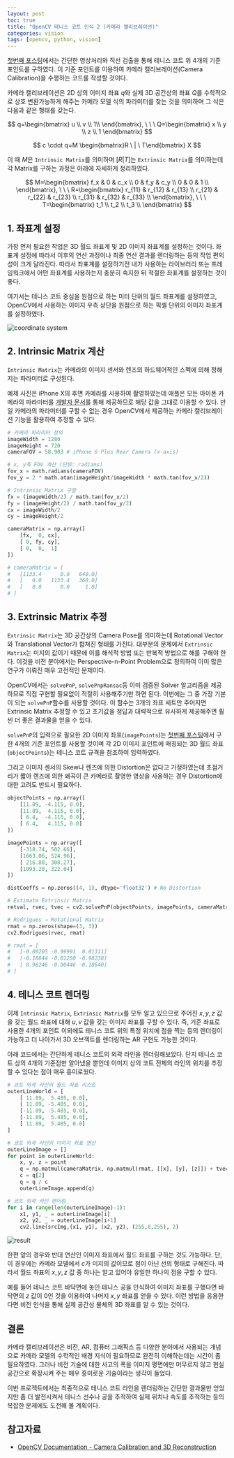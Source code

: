 ```yaml
---
layout: post
toc: true
title: "OpenCV 테니스 코트 인식 2 (카메라 캘리브레이션)"
categories: vision
tags: [opencv, python, vision]
---
```


[첫번째 포스팅](https://hyun-je.github.io/vision/2019/02/07/tennis_court_line_detection_1.html)에서는 간단한 영상처리와 직선 검출을 통해 테니스 코트 위 4개의 기준 포인트를 구하였다. 이 기준 포인트를 이용하여 카메라 캘리브레이션(Camera Calibration)을 수행하는 코드를 작성할 것이다.

카메라 캘리브레이션은 2D 상의 이미지 좌표 $q$와 실제 3D 공간상의 좌표 $Q$를 수학적으로 상호 변환가능하게 해주는 카메라 모델 식의 파라미터를 찾는 것을 의미하며 그 식은 다음과 같은 형태를 갖는다.

$$
q=\begin{bmatrix}
u \\ v \\ 1\\
\end{bmatrix}, \ \ \ 
Q=\begin{bmatrix}
x \\ y \\ z \\ 1
\end{bmatrix}
$$

$$
c \cdot q=M \begin{bmatrix}R \ | \ T\end{bmatrix} X
$$

이 때 $M$은 `Intrinsic Matrix`를 의미하며 $[R|T]$는 `Extrinsic Matrix`를 의미하는데 각 Matrix를 구하는 과정은 아래에 자세하게 정리하였다.

$$
M=\begin{bmatrix}
f_x & 0 & c_x \\
0 & f_y & c_y \\
0 & 0 & 1 \\
\end{bmatrix}, \ \ \ 
R=\begin{bmatrix}
r_{11} & r_{12} & r_{13} \\
r_{21} & r_{22} & r_{23} \\
r_{31} & r_{32} & r_{33} \\
\end{bmatrix}, \ \ \ 
T=\begin{bmatrix}
t_1 \\
t_2 \\
t_3 \\
\end{bmatrix}
$$


## 1. 좌표계 설정
가장 먼저 필요한 작업은 3D 월드 좌표계 및 2D 이미지 좌표계를 설정하는 것이다. 좌표계 설정에 따라서 이후의 연산 과정이나 최종 연산 결과를 렌더링하는 등의 작업 편의성이 크게 달라진다. 따라서 좌표계를 설정하기전 내가 사용하는 라이브러리 또는 프레임워크에서 어떤 좌표계를 사용하는지 충분히 숙지한 뒤 적절한 좌표계를 설정하는 것이 좋다.

여기서는 테니스 코트 중심을 원점으로 하는 미터 단위의 월드 좌표계를 설정하였고, OpenCV에서 사용하는 이미지 우측 상단을 원점으로 하는 픽셀 단위의 이미지 좌표계를 설정하였다.

![coordinate system](https://user-images.githubusercontent.com/7419790/95461047-b7f34680-09b0-11eb-8f1d-f41fe36ec093.jpg)


## 2. Intrinsic Matrix 계산
`Intrinsic Matrix`는 카메라의 이미지 센서와 렌즈의 하드웨어적인 스펙에 의해 정해지는 파라미터로 구성된다.

예제 사진은 iPhone X의 후면 카메라를 사용하여 촬영하였는데 애플은 모든 아이폰 카메라의 파라미터를 [개발자 문서](https://developer.apple.com/library/archive/documentation/DeviceInformation/Reference/iOSDeviceCompatibility/Cameras/Cameras.html)를 통해 제공하므로 해당 값을 그대로 이용할 수 있다. 만일 카메라의 파라미터를 구할 수 없는 경우 OpenCV에서 제공하는 카메라 캘리브레이션 기능을 활용하여 추정할 수 있다.

``` python
# 카메라 파라미터 정의
imageWidth = 1280
imageHeight = 720
cameraFOV = 58.903 # iPhone 6 Plus Rear Camera (x-axis)

# x, y축 FOV 계산 (단위: radians)
fov_x = math.radians(cameraFOV)
fov_y = 2 * math.atan(imageHeight/imageWidth * math.tan(fov_x/2))

# Intrinsic Matrix 구함
fx = (imageWidth/2) / math.tan(fov_x/2)
fy = (imageHeight/2) / math.tan(fov_y/2)
cx = imageWidth/2
cy = imageHeight/2

cameraMatrix = np.array([
    [fx,  0, cx],
    [ 0, fy, cy],
    [ 0,  0,  1]
])

# cameraMatrix = [
#   [1133.4      0.0   640.0]
#   [   0.0   1133.4   360.0]
#   [   0.0      0.0     1.0]
# ]
```

## 3. Extrinsic Matrix 추정
`Extrinsic Matrix`는 3D 공간상의 Camera Pose를 의미하는데 Rotational Vector와 Translational Vector가 합쳐진 형태를 가진다. 대부분의 문제에서 `Extrinsic Matrix`는 미지의 값이기 때문에 이를 해석적 방법 또는 반복적 방법으로 해를 구해야 한다. 이것을 비전 분야에서는 Perspective-n-Point Problem으로 정의하여 이미 많은 연구가 이뤄진 매우 고전적인 문제이다.

OpenCV에서는 `solvePnP`, `solvePnpRansac`등 이미 검증된 Solver 알고리즘을 제공하므로 직접 구현할 필요없이 적절히 사용해주기만 하면 된다. 이번에는 그 중 가장 기본이 되는 `solvePnP`함수를 사용할 것이다. 이 함수는 3개의 좌표 세트만 주어지면 Extrinsic Matrix 추정할 수 있고 초기값을 정답과 대략적으로 유사하게 제공해주면 훨씬 더 좋은 결과물을 얻을 수 있다.

`solvePnP`의 입력으로 필요한 2D 이미지 좌표(`imagePoints`)는 [첫번째 포스팅](https://hyun-je.github.io/vision/2019/02/07/tennis_court_line_detection_1.html)에서 구한 4개의 기준 포인트를 사용할 것이며 각 2D 이미지 포인트에 매칭되는 3D 월드 좌표(`objectPoints`)는 테니스 코트 규격을 참조하여 입력하였다.

그리고 이미지 센서의 Skew나 렌즈에 의한 Distortion은 없다고 가정하였는데 초점거리가 짧아 렌즈에 의한 왜곡이 큰 카메라로 촬영한 영상을 사용하는 경우 Distortion에 대한 고려도 반드시 필요하다.

``` python
objectPoints = np.array([
    [11.89, -4.115, 0.0],
    [11.89,  4.115, 0.0],
    [ 6.4,  -4.115, 0.0],
    [ 6.4,   4.115, 0.0]
])

imagePoints = np.array([
    [-318.74, 502.66],
    [1663.06, 524.96],
    [ 216.80, 308.27],
    [1093.20, 322.04]   
])

distCoeffs = np.zeros((4, 1), dtype='float32') # No Distortion

# Estimate Extrinsic Matrix
retval, rvec, tvec = cv2.solvePnP(objectPoints, imagePoints, cameraMatrix, distCoeffs)

# Rodrigues → Rotational Matrix
rmat = np.zeros(shape=(3, 3))
cv2.Rodrigues(rvec, rmat)

# rmat = [
#   [-0.00205 -0.99991  0.01311]
#   [-0.18644 -0.01250 -0.98238]
#   [ 0.98246 -0.00446 -0.18640]
# ]
```


## 4. 테니스 코트 렌더링
이제 `Intrinsic Matrix`, `Extrinsic Matrix`를 모두 알고 있으므로 주어진 $x, y, z$ 값을 갖는 월드 좌표에 대해 $u, v$ 값을 갖는 이미지 좌표를 구할 수 있다. 즉, 기준 좌표로 사용한 4개의 포인트 이외에도 테니스 코트 위의 특정 위치에 점을 찍는 등의 렌더링이 가능하고 더 나아가서 3D 오브젝트를 렌더링하는 AR 구현도 가능한 것이다.

아래 코드에서는 간단하게 테니스 코트의 외곽 라인을 렌더링해보았다. 단지 테니스 코트 상의 4개의 기준점만 알아냈을 뿐인데 이미지 상의 코트 전체의 라인의 위치를 추정할 수 있다는 점이 매우 흥미로웠다.

``` python
# 코트 외곽 라인의 월드 좌표 리스트
outerLineWorld = [
    [ 11.89,  5.485, 0.0],
    [ 11.89, -5.485, 0.0],
    [-11.89, -5.485, 0.0],
    [-11.89,  5.485, 0.0],
    [ 11.89,  5.485, 0.0]
]

# 코트 외곽 라인의 이미지 좌표 연산
outerLineImage = []
for point in outerLineWorld:
    x, y, z = point
    q = np.matmul(cameraMatrix, np.matmul(rmat, [[x], [y], [z]]) + tvec)
    c = q[2]
    q = q / c
    outerLineImage.append(q)

# 코트 외곽 라인 렌더링
for i in range(len(outerLineImage)-1):
    x1, y1, _ = outerLineImage[i]
    x2, y2, _ = outerLineImage[i+1]
    cv2.line(srcImg,(x1, y1), (x2, y2), (255,0,255), 2)
```
![result](https://user-images.githubusercontent.com/7419790/95569980-41625180-0a61-11eb-872b-4ffcd197c1fc.jpg)


한편 앞의 경우와 반대 연산인 이미지 좌표에서 월드 좌표를 구하는 것도 가능하다. 단, 이 경우에는 카메라 모델에서 $c$가 미지의 값이므로 점이 아닌 선의 형태로 구해진다. 따라서 월드 좌표의 $x, y, z$ 값 중 하나는 알고 있어야 유일한 하나의 점을 구할 수 있다.

예를 들어 테니스 코트 바닥면에 놓인 테니스 공을 인식하여 이미지 좌표를 구했다면 바닥면의 $z$ 값이 0인 것을 이용하여 나머지 $x, y$ 좌표를 얻을 수 있다. 이런 방법을 응용한다면 비전 인식을 통해 실제 공간상 물체의 3D 좌표를 알 수 있는 것이다.


## 결론
카메라 캘리브레이션은 비전, AR, 컴퓨터 그래픽스 등 다양한 분야에서 사용되는 개념으로 카메라 모델의 수학적인 배경 지식이 필요하므로 완전히 이해하는데는 시간이 좀 필요하였다. 그러나 비전 기술에 대한 사고의 폭을 이미지 평면에만 머무르지 않고 현실 공간으로 확장시켜 주는 매우 흥미로운 기술이라는 생각이 들었다.

이번 프로젝트에서는 최종적으로 테니스 코트 라인을 렌더링하는 간단한 결과물만 얻었지만 좀 더 발전시켜서 테니스 선수나 공을 추적하여 실제 위치나 속도를 추적하는 등의 복잡한 문제에도 도전해 볼 계획이다.


## 참고자료
- [OpenCV Documentation - Camera Calibration and 3D Reconstruction](https://docs.opencv.org/4.0.0/d9/d0c/group__calib3d.html)